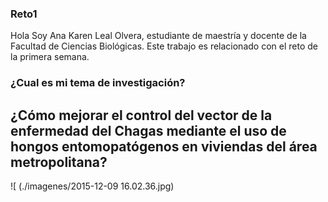 ### Reto1
Hola Soy Ana Karen Leal Olvera, estudiante de maestría y docente de la Facultad de Ciencias Biológicas. Este trabajo es relacionado con el reto de la primera semana.

### ¿Cual es mi tema de investigación?
## ¿Cómo mejorar el control del vector de la enfermedad del Chagas mediante el uso de hongos entomopatógenos en viviendas del área metropolitana?

![ (./imagenes/2015-12-09 16.02.36.jpg)

